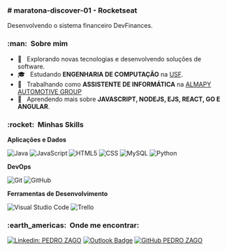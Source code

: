 <h3> # maratona-discover-01 - Rocketseat </h3>
<p> Desenvolvendo o sistema financeiro DevFinances. <p>

<h3> :man: &nbsp;Sobre mim </h3>

- 🤔 &nbsp; Explorando novas tecnologias e desenvolvendo soluções de software.
- 🎓 &nbsp; Estudando **ENGENHARIA DE COMPUTAÇÃO** na <a href="https://www.usf.edu.br/">USF</a>.
- 💼 &nbsp; Trabalhando como **ASSISTENTE DE INFORMÁTICA** na <a href="https://www.almapy.com.br/">ALMAPY AUTOMOTIVE GROUP</a>
- 🌱 &nbsp; Aprendendo mais sobre **JAVASCRIPT, NODEJS, EJS, REACT, GO E ANGULAR**.

<h3> :rocket: &nbsp;Minhas Skills </h3>

**Aplicações e Dados**

  ![Java](https://img.shields.io/badge/-Java-333333?style=flat&logo=Java&logoColor=007396)
  ![JavaScript](https://img.shields.io/badge/-JavaScript-333333?style=flat&logo=javascript)
  ![HTML5](https://img.shields.io/badge/-HTML5-333333?style=flat&logo=HTML5)
  ![CSS](https://img.shields.io/badge/-CSS-333333?style=flat&logo=CSS3&logoColor=1572B6)
  ![MySQL](https://img.shields.io/badge/-MySQL-333333?style=flat&logo=mysql)
  ![Python](https://img.shields.io/badge/-Python-333333?style=flat&logo=Python)

**DevOps**

  ![Git](https://img.shields.io/badge/-Git-333333?style=flat&logo=git)
  ![GitHub](https://img.shields.io/badge/-GitHub-333333?style=flat&logo=github)

**Ferramentas de Desenvolvimento**

  ![Visual Studio Code](https://img.shields.io/badge/-Visual%20Studio%20Code-333333?style=flat&logo=visual-studio-code&logoColor=007ACC)
  ![Trello](https://img.shields.io/badge/-Trello-333333?style=flat&logo=trello&logoColor=007ACC)

<h3> :earth_americas: &nbsp;Onde me encontrar: </h3> 

[![Linkedin: PEDRO ZAGO](https://img.shields.io/badge/-PEDRO_ZAGO-blue?style=flat-square&logo=Linkedin&logoColor=white&link=https://www.linkedin.com/in/pedro-de-camargo-zago-78a78215b/)](https://www.linkedin.com/in/pedro-de-camargo-zago-78a78215b/)
[![Outlook Badge](https://img.shields.io/badge/-pedro.camargozago@hotmail.com.br-006bed?style=flat-square&logo=Microsoft&logoColor=white&link=mailto:pedro.camargozago@hotmail.com.br)](mailto:pedro.camargozago@hotmail.com.br)
[![GitHub PEDRO ZAGO]( https://img.shields.io/github/followers/PedroZago?label=follow&style=social)](https://github.com/PedroZago)
